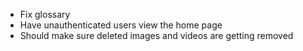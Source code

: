 - Fix glossary
- Have unauthenticated users view the home page
- Should make sure deleted images and videos are getting removed
